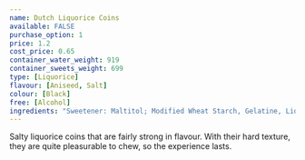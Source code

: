 ```yaml
---
name: Dutch Liquorice Coins
available: FALSE
purchase_option: 1
price: 1.2
cost_price: 0.65
container_water_weight: 919
container_sweets_weight: 699
type: [Liquorice]
flavour: [Aniseed, Salt]
colour: [Black]
free: [Alcohol]
ingredients: "Sweetener: Maltitol; Modified Wheat Starch, Gelatine, Liquorice Extract, Ammonium Chloride, Flavour, Glazing Agent: Vegetable Oil, Beeswax. Contains Gluten."
---
```

Salty liquorice coins that are fairly strong in flavour. With their hard texture, they are quite pleasurable to chew, so the experience lasts.